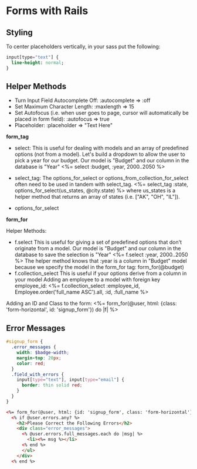 Forms with Rails
====================================

Styling
------------------------------------

To center placeholders vertically, in your sass put the following:
```sass
input[type="text"] {
  line-height: normal;
}
```


Helper Methods
------------------------------------

* Turn Input Field Autocomplete Off: :autocomplete => :off
* Set Maximum Character Length: :maxlength => 15
* Set Autofocus (i.e. when user goes to page, cursor will automatically be placed in form field): :autofocus => true
* Placeholder: :placeholder => "Text Here"

**form_tag**

* select:
This is useful for dealing with models and an array of predefined options (not from a model). Let's build a dropdown to allow the user to pick a year for our budget.
Our model is "Budget" and our column in the database is "Year"
<%= select :budget, :year, 2000..2050 %>

* select_tag: The options_for_select or options_from_collection_for_select often need to be used in tandem with select_tag.
<%= select_tag :state, options_for_select(us_states, @city.state) %> where us_states is a helper method that returns an array of states (i.e. ["AK", "OH", "IL"]).

* options_for_select

**form_for**

Helper Methods:

* f.select
This is useful for giving a set of predefined options that don't originate from a model.
Our model is "Budget" and our column in the database to save the selection is "Year"
<%= f.select :year, 2000..2050 %>
The helper method knows that :year is a column in "Budget" model because we specify the model in the form_for tag: form_for(@budget)
* f.collection_select
This is useful if your options derive from a column in your model
Adding an employee to a model with foreign key employee_id:
<%= f.collection_select :employee_id, Employee.order('full_name ASC').all, :id, :full_name %>

Adding an ID and Class to the form:
<%= form_for(@user, html: {class: 'form-horizontal', id: 'signup_form'}) do |f| %>


Error Messages
-------------------------------

```scss
#signup_form {
  .error_messages {
    width: $badge-width;
    margin-top: 20px;
    color: red;
  }
  .field_with_errors {
    input[type="text"], input[type="email"] {
      border: thin solid red;
    }
  }
}
```

```html
<%= form_for(@user, html: {id: 'signup_form', class: 'form-horizontal'}) do |f| %>
  <% if @user.errors.any? %>
    <h2>Please Correct the Following Errors</h2>
    <div class="error_messages">
      <% @user.errors.full_messages.each do |msg| %>
        <li><%= msg %></li>
      <% end %>
      </ul>
    </div>
  <% end %>
```
